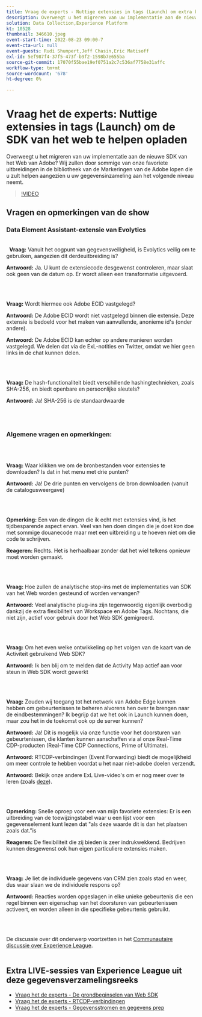 ```yaml
---
title: Vraag de experts - Nuttige extensies in tags (Launch) om extra kosten in rekening te brengen voor de Web SDK
description: Overweegt u het migreren van uw implementatie aan de nieuwe SDK van het Web van Adobe?  Wij zullen door sommige van onze favoriete uitbreidingen in de bibliotheek van de Markeringen van de Adobe lopen die u zult helpen aangezien u uw gegevensinzameling aan het volgende niveau neemt.
solution: Data Collection,Experience Platform
kt: 10528
thumbnail: 346610.jpeg
event-start-time: 2022-08-23 09:00-7
event-cta-url: null
event-guests: Rudi Shumpert,Jeff Chasin,Eric Matisoff
exl-id: 5ef987f4-37f5-473f-b9f2-1598b7e655ba
source-git-commit: 17070f55bae19ef0751a2c7c536af7758e31affc
workflow-type: tm+mt
source-wordcount: '678'
ht-degree: 0%

---
```


# Vraag het de experts: Nuttige extensies in tags (Launch) om de SDK van het web te helpen opladen

Overweegt u het migreren van uw implementatie aan de nieuwe SDK van het Web van Adobe?  Wij zullen door sommige van onze favoriete uitbreidingen in de bibliotheek van de Markeringen van de Adobe lopen die u zult helpen aangezien u uw gegevensinzameling aan het volgende niveau neemt.

>[!VIDEO](https://video.tv.adobe.com/v/346610/?quality=12&learn=on)

## Vragen en opmerkingen van de show

### Data Element Assistant-extensie van Evolytics

<br> 
**Vraag:** Vanuit het oogpunt van gegevensveiligheid, is Evolytics veilig om te gebruiken, aangezien dit derdeuitbreiding is?

**Antwoord:** Ja. U kunt de extensiecode desgewenst controleren, maar slaat ook geen van de datum op. Er wordt alleen een transformatie uitgevoerd.

<br> 

**Vraag:** Wordt hiermee ook Adobe ECID vastgelegd?

**Antwoord:** De Adobe ECID wordt niet vastgelegd binnen die extensie. Deze extensie is bedoeld voor het maken van aanvullende, anonieme id&#39;s (onder andere).

**Antwoord:** De Adobe ECID kan echter op andere manieren worden vastgelegd. We delen dat via de ExL-notities en Twitter, omdat we hier geen links in de chat kunnen delen.

<br> 

**Vraag:** De hash-functionaliteit biedt verschillende hashingtechnieken, zoals SHA-256, en biedt openbare en persoonlijke sleutels?

**Antwoord:** Ja! SHA-256 is de standaardwaarde

<br> 

### Algemene vragen en opmerkingen:

<br> 

**Vraag:** Waar klikken we om de bronbestanden voor extensies te downloaden? Is dat in het menu met drie punten?

**Antwoord:** Ja! De drie punten en vervolgens de bron downloaden (vanuit de catalogusweergave)

<br> 

**Opmerking:** Een van de dingen die ik echt met extensies vind, is het tijdbesparende aspect ervan. Veel van hen doen dingen die je doet *kon* doe met sommige douanecode maar met een uitbreiding u te hoeven niet om die code te schrijven.

**Reageren:** Rechts. Het is herhaalbaar zonder dat het wiel telkens opnieuw moet worden gemaakt.

<br> 

**Vraag:** Hoe zullen de analytische stop-ins met de implementaties van SDK van het Web worden gesteund of worden vervangen?

**Antwoord:** Veel analytische plug-ins zijn tegenwoordig eigenlijk overbodig dankzij de extra flexibiliteit van Workspace en Adobe Tags. Nochtans, die niet zijn, actief voor gebruik door het Web SDK gemigreerd.

<br> 

**Vraag:** Om het even welke ontwikkeling op het volgen van de kaart van de Activiteit gebruikend Web SDK?

**Antwoord:** Ik ben blij om te melden dat de Activity Map actief aan voor steun in Web SDK wordt gewerkt

<br> 

**Vraag:** Zouden wij toegang tot het netwerk van Adobe Edge kunnen hebben om gebeurtenissen te beheren alvorens hen over te brengen naar de eindbestemmingen? Ik begrijp dat we het ook in Launch kunnen doen, maar zou het in de toekomst ook op de server kunnen?

**Antwoord:** Ja! Dit is mogelijk via onze functie voor het doorsturen van gebeurtenissen, die klanten kunnen aanschaffen via al onze Real-Time CDP-producten (Real-Time CDP Connections, Prime of Ultimate).

**Antwoord:** RTCDP-verbindingen (Event Forwarding) biedt de mogelijkheid om meer controle te hebben voordat u het naar niet-adobe doelen verzendt.

**Antwoord:** Bekijk onze andere ExL Live-video&#39;s om er nog meer over te leren (zoals [deze](exl-live-episode-06-23-22.md)).

<br> 

**Opmerking:** Snelle oproep voor een van mijn favoriete extensies: Er is een uitbreiding van de toewijzingstabel waar u een lijst voor een gegevenselement kunt lezen dat &quot;als deze waarde dit is dan het plaatsen zoals dat.&quot;is

**Reageren:** De flexibiliteit die zij bieden is zeer indrukwekkend. Bedrijven kunnen desgewenst ook hun eigen particuliere extensies maken.

<br> 

**Vraag:** Je liet de individuele gegevens van CRM zien zoals stad en weer, dus waar slaan we de individuele respons op?

**Antwoord:** Reacties worden opgeslagen in elke unieke gebeurtenis die een regel binnen een eigenschap van het doorsturen van gebeurtenissen activeert, en worden alleen in die specifieke gebeurtenis gebruikt.

<br> 

De discussie over dit onderwerp voortzetten in het [Communautaire discussie over Experience League](https://experienceleaguecommunities.adobe.com/t5/adobe-experience-platform/experience-league-live-post-session-discussion-useful-extensions/m-p/542620#M240).
<br> 

## Extra LIVE-sessies van Experience League uit deze gegevensverzamelingsreeks

* [Vraag het de experts - De grondbeginselen van Web SDK](exl-live-episode-05-26-22.md)
* [Vraag het de experts - RTCDP-verbindingen](exl-live-episode-06-23-22.md)
* [Vraag het de experts - Gegevensstromen en gegevens prep](exl-live-episode-07-21-22.md)
